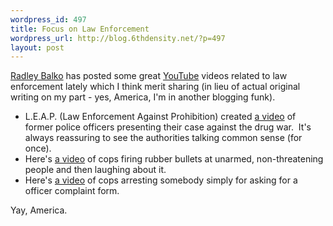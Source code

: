 ```yaml
--- 
wordpress_id: 497
title: Focus on Law Enforcement
wordpress_url: http://blog.6thdensity.net/?p=497
layout: post
---
```

<a href="http://theagitator.com">Radley Balko</a> has posted some great <a href="http://youtube.com">YouTube</a> videos related to law enforcement lately which I think merit sharing (in lieu of actual original writing on my part - yes, America, I'm in another blogging funk).
<ul>
	<li>L.E.A.P. (Law Enforcement Against Prohibition) created <a href="http://www.youtube.com/watch?v=LayaGk0TMDc">a video</a> of former police officers presenting their case against the drug war.  It's always reassuring to see the authorities talking common sense (for once).</li>
	<li>Here's <a href="http://www.youtube.com/watch?v=Slaw1tYDPFc">a video</a> of cops firing rubber bullets at unarmed, non-threatening people and then laughing about it.</li>
	<li>Here's <a href="http://www.youtube.com/watch?v=p53ky3RIjfU">a video</a> of cops arresting somebody simply for asking for a officer complaint form.</li>
</ul>
Yay, America.
